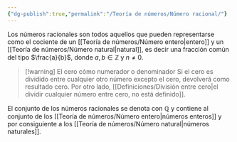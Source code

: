 ```yaml
---
{"dg-publish":true,"permalink":"/Teoría de números/Número racional/"}
---
```


Los números racionales son todos aquellos que pueden representarse como el cociente de un [[Teoría de números/Número entero\|entero]] y un [[Teoría de números/Número natural\|natural]], es decir una fracción común del tipo $\frac{a}{b}$, donde $a,b\in \mathbb{Z}$ y $n\neq 0$.

>[!warning] El cero cómo numerador o denominador
>Si el cero es dividido entre cualquier otro número excepto el cero, devolverá como resultado cero. Por otro lado, [[Definiciones/División entre cero\|el dividir cualquier número entre cero, no está definido]].

El conjunto de los números racionales se denota con $\mathbb{Q}$ y contiene al conjunto de los [[Teoría de números/Número entero\|números enteros]] y por consiguiente a los [[Teoría de números/Número natural\|números naturales]].